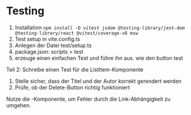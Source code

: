 # Testing

1. Installation `npm install -D vitest jsdom @testing-library/jest-dom @testing-library/react @vitest/coverage-v8 msw`
2. Test setup in vite.config.ts
3. Anlegen der Datei test/setup.ts
4. package.json: scripts > test
5. erzeuge einen einfachen Test und führe ihn aus. wie den button test

Teil 2:
Schreibe einen Test für die ListItem-Komponente
1. Stelle sicher, dass der Titel und der Autor korrekt gerendert werden
2. Prüfe, ob der Delete-Button richtig funktioniert

Nutze die <MemoryRouter>-Komponente, um Fehler durch die Link-Abhängigkeit zu umgehen.